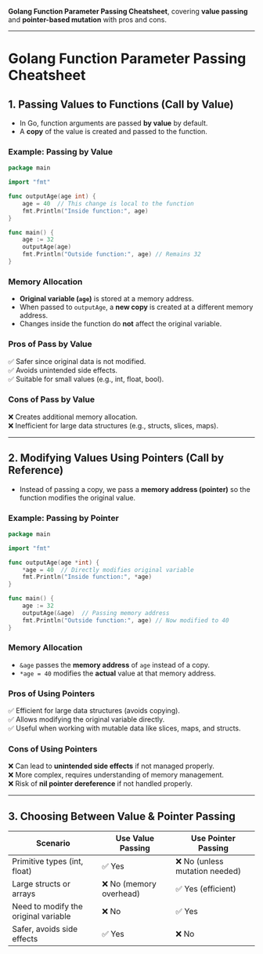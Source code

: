 **Golang Function Parameter Passing Cheatsheet**, covering **value passing** and **pointer-based mutation** with pros and cons.

---

# **Golang Function Parameter Passing Cheatsheet**

## **1. Passing Values to Functions (Call by Value)**

-  In Go, function arguments are passed **by value** by default.
-  A **copy** of the value is created and passed to the function.

### **Example: Passing by Value**

```go
package main

import "fmt"

func outputAge(age int) {
    age = 40  // This change is local to the function
    fmt.Println("Inside function:", age)
}

func main() {
    age := 32
    outputAge(age)
    fmt.Println("Outside function:", age) // Remains 32
}
```

### **Memory Allocation**

-  **Original variable (`age`)** is stored at a memory address.
-  When passed to `outputAge`, a **new copy** is created at a different memory address.
-  Changes inside the function do **not** affect the original variable.

### **Pros of Pass by Value**

✅ Safer since original data is not modified.  
✅ Avoids unintended side effects.  
✅ Suitable for small values (e.g., int, float, bool).

### **Cons of Pass by Value**

❌ Creates additional memory allocation.  
❌ Inefficient for large data structures (e.g., structs, slices, maps).

---

## **2. Modifying Values Using Pointers (Call by Reference)**

-  Instead of passing a copy, we pass a **memory address (pointer)** so the function modifies the original value.

### **Example: Passing by Pointer**

```go
package main

import "fmt"

func outputAge(age *int) {
    *age = 40  // Directly modifies original variable
    fmt.Println("Inside function:", *age)
}

func main() {
    age := 32
    outputAge(&age)  // Passing memory address
    fmt.Println("Outside function:", age) // Now modified to 40
}
```

### **Memory Allocation**

-  `&age` passes the **memory address** of `age` instead of a copy.
-  `*age = 40` modifies the **actual** value at that memory address.

### **Pros of Using Pointers**

✅ Efficient for large data structures (avoids copying).  
✅ Allows modifying the original variable directly.  
✅ Useful when working with mutable data like slices, maps, and structs.

### **Cons of Using Pointers**

❌ Can lead to **unintended side effects** if not managed properly.  
❌ More complex, requires understanding of memory management.  
❌ Risk of **nil pointer dereference** if not handled properly.

---

## **3. Choosing Between Value & Pointer Passing**

| Scenario                             | Use Value Passing       | Use Pointer Passing            |
| ------------------------------------ | ----------------------- | ------------------------------ |
| Primitive types (int, float)         | ✅ Yes                  | ❌ No (unless mutation needed) |
| Large structs or arrays              | ❌ No (memory overhead) | ✅ Yes (efficient)             |
| Need to modify the original variable | ❌ No                   | ✅ Yes                         |
| Safer, avoids side effects           | ✅ Yes                  | ❌ No                          |
